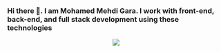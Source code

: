 ### Hi there 👋. I am Mohamed Mehdi Gara. I work with front-end, back-end, and full stack development using these technologies 
<p align="center">
  <a href="https://skillicons.dev">
    <img src="https://skillicons.dev/icons?i=js,html,css,angular,django,express,flask,graphql,jquery,laravel,mysql,nestjs,nodejs, react,vue" />
  </a>
</p>
<!--
**mohamedmehdigara/mohamedmehdigara** is a ✨ _special_ ✨ repository because its `README.md` (this file) appears on your GitHub profile.

Here are some ideas to get you started:

- 🔭 I’m currently working on ...
- 🌱 I’m currently learning ...
- 👯 I’m looking to collaborate on ...
- 🤔 I’m looking for help with ...
- 💬 Ask me about ...
- 📫 How to reach me: ...
- 😄 Pronouns: ...
- ⚡ Fun fact: ...
-->
<a href="https://gitlab.com/mohamedmehdigara">My Gitlab</a><br>
<a href="https://bitbucket.org/Mohamed-Mehdi-Gara/">My bitbucket</a>

<a href="https://try.gitea.io/mohamedmehdigara">My Gitea</a>

![download](https://user-images.githubusercontent.com/47916299/148038951-0f25adc0-2f48-491d-a696-fa4e045b48c0.png)<br>
![Your Repository's Stats](https://github-readme-stats.vercel.app/api/top-langs/?username=mohamedmehdigara&show_icons=true&locale=en&layout=compact&langs_count=50&theme=radical)
![Your Repository's Stats](https://github-readme-stats.vercel.app/api?username=mohamedmehdigara&show_icons=true&theme=radical)
[![Your Repository's Stats](https://github-readme-stats.vercel.app/api/wakatime?username=mohamedmehdigara&theme=radical&Cache-Control=no-cache)](https://github.com/mohamedmehdigara/mohamedmehdigara)
[![wakatime](https://wakatime.com/badge/user/dc8452f4-4528-440c-adf1-4e5859ea9cce.svg)](https://wakatime.com/@dc8452f4-4528-440c-adf1-4e5859ea9cce)

[![Readme Card](https://github-readme-stats.vercel.app/api/pin/?username=mohamedmehdigara&repo=mohamedmehdigara&theme=radical)](https://github.com/mohamedmehdigara/mohamedmehdigara)



## 🧰 Languages and Tools:
<p align="center">
<img src="https://raw.githubusercontent.com/github/explore/80688e429a7d4ef2fca1e82350fe8e3517d3494d/topics/python/python.png" alt="Python" height="40" style="vertical-align:top; margin:4px">
<img src="https://raw.githubusercontent.com/github/explore/80688e429a7d4ef2fca1e82350fe8e3517d3494d/topics/javascript/javascript.png" alt="Javascript" height="40" style="vertical-align:top; margin:4px">
<img src="https://raw.githubusercontent.com/github/explore/80688e429a7d4ef2fca1e82350fe8e3517d3494d/topics/visual-studio-code/visual-studio-code.png" alt="VS Code" height="40" style="vertical-align:top; margin:4px">
</p>







